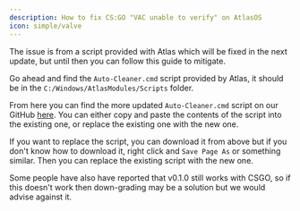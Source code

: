 ```yaml
---
description: How to fix CS:GO "VAC unable to verify" on AtlasOS
icon: simple/valve
---
```


The issue is from a script provided with Atlas which will be fixed in the next update, but until then you can follow this guide to mitigate.

Go ahead and find the `Auto-Cleaner.cmd` script provided by Atlas, it should be in the `C:/Windows/AtlasModules/Scripts` folder.

From here you can find the more updated `Auto-Cleaner.cmd` script on our GitHub [here](https://raw.githubusercontent.com/Atlas-OS/Atlas/main/src/Executables/AtlasModules/Scripts/Auto-Cleaner.cmd). You can either copy and paste the contents of the script into the existing one, or replace the existing one with the new one.

If you want to replace the script, you can download it from above but if you don't know how to download it, right click and `Save Page As` or something similar. Then you can replace the existing script with the new one.

Some people have also have reported that v0.1.0 still works with CSGO, so if this doesn't work then down-grading may be a solution but we would advise against it.
